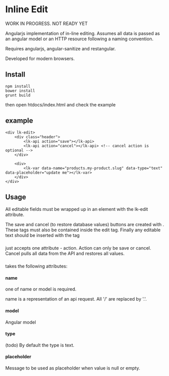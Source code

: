 # Inline Edit

WORK IN PROGRESS. NOT READY YET


Angularjs implementation of in-line editing. Assumes all data is passed as an angular model or an HTTP resource following a naming convention.

Requires angularjs, angular-sanitize and restangular.

Developed for modern browsers.

## Install

    npm install
    bower install
    grunt build

then open htdocs/index.html and check the example

## example

    <div lk-edit>
        <div class="header">
            <lk-api action="save"></lk-api>
            <lk-api action="cancel"></lk-api> <!-- cancel action is optional -->
        </div>
        
        <div>
            <lk-var data-name="products.my-product.slug" data-type="text" data-placeholder="update me"></lk-var>
        </div>
    </div>

## Usage
All editable fields must be wrapped up in an element with the lk-edit attribute. 

The save and cancel (to restore database values) buttons are created with <lk-api action=save|cancel>. These tags must also be contained inside the edit tag.
Finally any editable text should be inserted with the <lk-var> tag

### <lk-api>
just accepts one attribute - action. Action can only be save or cancel. Cancel pulls all data from the API and restores all values.

### <lk-var>
takes the following attributes:

#### name 
one of name or model is required. 

name is a representation of an api request. All '/' are replaced by '.'.

#### model
Angular model

#### type
(todo)
By default the type is text.

#### placeholder
Message to be used as placeholder when value is null or empty.
